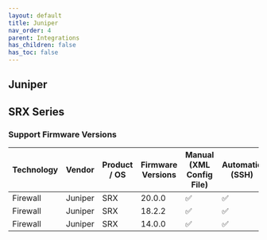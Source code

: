 ```yaml
---
layout: default
title: Juniper
nav_order: 4
parent: Integrations
has_children: false
has_toc: false
---
```


## Juniper

## SRX Series

### Support Firmware Versions
<div markdown="1">

|Technology|Vendor|Product / OS|Firmware Versions| Manual (XML Config File)|Automatic (SSH)|Automatic (API)|
|---|---|---|---|---|---|---|
|Firewall|Juniper|SRX|20.0.0|✅|✅|✅|
|Firewall|Juniper|SRX|18.2.2|✅|✅|✅|
|Firewall|Juniper|SRX|14.0.0|✅|✅|✅|

</div>